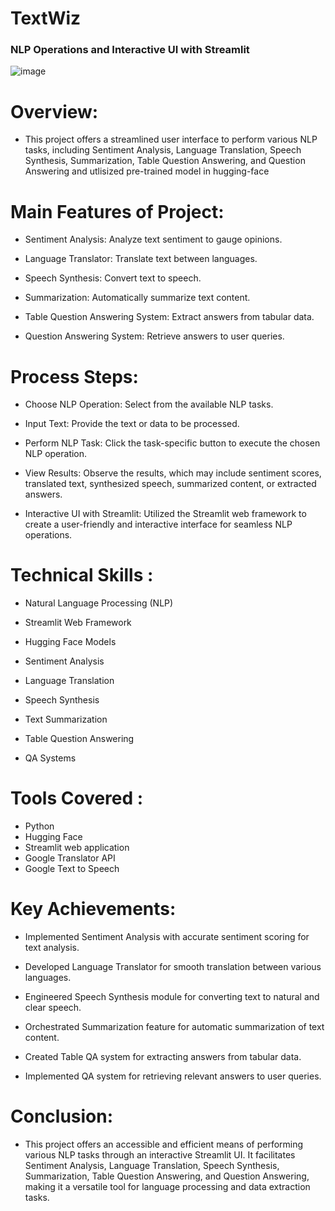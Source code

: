# TextWiz

  ### NLP Operations and Interactive UI with Streamlit

![image](https://github.com/praveendecode/Textwiz/assets/95226524/916abc3d-f61c-4a3c-a04c-a6ab7c3db7ef)


# Overview:
- This project offers a streamlined user interface to perform various NLP tasks, including Sentiment Analysis, Language Translation, Speech Synthesis, Summarization, Table Question Answering, and Question Answering and utlisized pre-trained model in hugging-face

# Main Features of Project:

  - Sentiment Analysis: Analyze text sentiment to gauge opinions.
    
  - Language Translator: Translate text between languages.
    
  - Speech Synthesis: Convert text to speech.
    
  - Summarization: Automatically summarize text content.
    
  - Table Question Answering System: Extract answers from tabular data.
    
  - Question Answering System: Retrieve answers to user queries.

# Process Steps:

  - Choose NLP Operation:
        Select from the available NLP tasks.

  - Input Text:
        Provide the text or data to be processed.

  - Perform NLP Task:
        Click the task-specific button to execute the chosen NLP operation.

  - View Results:
        Observe the results, which may include sentiment scores, translated text, synthesized speech, summarized content, or extracted answers.

  - Interactive UI with Streamlit:
        Utilized the Streamlit web framework to create a user-friendly and interactive interface for seamless NLP operations.

# Technical Skills :

  - Natural Language Processing (NLP)
    
  - Streamlit Web Framework
    
  - Hugging Face Models
    
  - Sentiment Analysis
    
  - Language Translation
    
  - Speech Synthesis
    
  - Text Summarization
    
  - Table Question Answering
    
  - QA Systems

# Tools Covered :

  - Python
  - Hugging Face
  - Streamlit web application
  - Google Translator API
  - Google Text to Speech

# Key Achievements:

  - Implemented Sentiment Analysis with accurate sentiment scoring for text analysis.
    
  - Developed Language Translator for smooth translation between various languages.
    
  - Engineered Speech Synthesis module for converting text to natural and clear speech.
    
  - Orchestrated Summarization feature for automatic summarization of text content.
    
  - Created Table QA system for extracting answers from tabular data.

  - Implemented QA system for retrieving relevant answers to user queries.

# Conclusion:
- This project offers an accessible and efficient means of performing various NLP tasks through an interactive Streamlit UI. It facilitates Sentiment Analysis, Language Translation, Speech Synthesis, Summarization, Table Question Answering, and Question 
Answering, making it a versatile tool for language processing and data extraction tasks.


